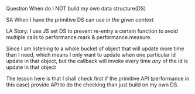 Question
When do I NOT build my own data structure(DS)

SA
When I have the primitive DS can use _in the given context_

LA
Story:
I use JS set DS to prevent re-entry a certain function to avoid multiple calls to performance.mark & performance.measure.

Since I am listening to a whole bucket of object that will update more time than I need, which means I only want to update when one particular id update in that object, but the callback will invoke every time _any_ of the id is update in that object

The lesson here is that I shall check first if the primitive API (performance in this case) provide API to do the checking than just build on my own DS.
